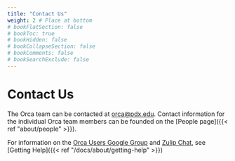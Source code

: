 ```yaml
---
title: "Contact Us"
weight: 2 # Place at bottom
# bookFlatSection: false
# bookToc: true
# bookHidden: false
# bookCollapseSection: false
# bookComments: false
# bookSearchExclude: false
---
```


# Contact Us

The Orca team can be contacted at orca@pdx.edu.
Contact information for the individual Orca team members can be founded on the [People page]({{< ref "about/people" >}}).

For information on the [Orca Users Google Group](https://groups.google.com/a/pdx.edu/forum/#!forum/PROJ-Orca-HPC-Users-Group) and [Zulip Chat](https://orca.zulipchat.com), see [Getting Help]({{< ref "/docs/about/getting-help" >}})
